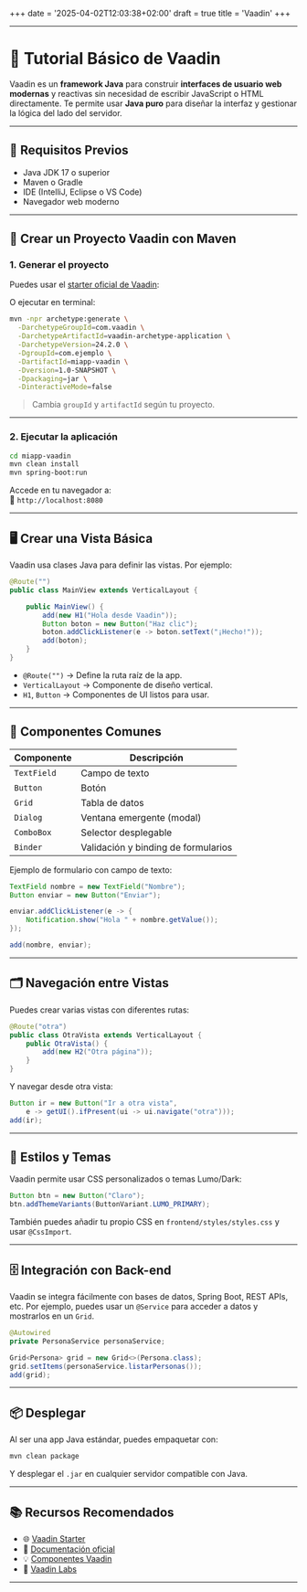 +++
date = '2025-04-02T12:03:38+02:00'
draft = true
title = 'Vaadin'
+++

---

# 🧩 Tutorial Básico de Vaadin

Vaadin es un **framework Java** para construir **interfaces de usuario web modernas** y reactivas sin necesidad de escribir JavaScript o HTML directamente. Te permite usar **Java puro** para diseñar la interfaz y gestionar la lógica del lado del servidor.

---

## 🔧 Requisitos Previos

- Java JDK 17 o superior
- Maven o Gradle
- IDE (IntelliJ, Eclipse o VS Code)
- Navegador web moderno

---

## 🚀 Crear un Proyecto Vaadin con Maven

### 1. Generar el proyecto

Puedes usar el [starter oficial de Vaadin](https://start.vaadin.com):

O ejecutar en terminal:

```bash
mvn -npr archetype:generate \
  -DarchetypeGroupId=com.vaadin \
  -DarchetypeArtifactId=vaadin-archetype-application \
  -DarchetypeVersion=24.2.0 \
  -DgroupId=com.ejemplo \
  -DartifactId=miapp-vaadin \
  -Dversion=1.0-SNAPSHOT \
  -Dpackaging=jar \
  -DinteractiveMode=false
```

> Cambia `groupId` y `artifactId` según tu proyecto.

---

### 2. Ejecutar la aplicación

```bash
cd miapp-vaadin
mvn clean install
mvn spring-boot:run
```

Accede en tu navegador a:  
📍 `http://localhost:8080`

---

## 🖥️ Crear una Vista Básica

Vaadin usa clases Java para definir las vistas. Por ejemplo:

```java
@Route("")
public class MainView extends VerticalLayout {

    public MainView() {
        add(new H1("Hola desde Vaadin"));
        Button boton = new Button("Haz clic");
        boton.addClickListener(e -> boton.setText("¡Hecho!"));
        add(boton);
    }
}
```

- `@Route("")` → Define la ruta raíz de la app.
- `VerticalLayout` → Componente de diseño vertical.
- `H1`, `Button` → Componentes de UI listos para usar.

---

## 🧱 Componentes Comunes

| Componente      | Descripción                       |
|-----------------|-----------------------------------|
| `TextField`     | Campo de texto                    |
| `Button`        | Botón                             |
| `Grid`          | Tabla de datos                    |
| `Dialog`        | Ventana emergente (modal)         |
| `ComboBox`      | Selector desplegable              |
| `Binder`        | Validación y binding de formularios |

Ejemplo de formulario con campo de texto:

```java
TextField nombre = new TextField("Nombre");
Button enviar = new Button("Enviar");

enviar.addClickListener(e -> {
    Notification.show("Hola " + nombre.getValue());
});

add(nombre, enviar);
```

---

## 🗂️ Navegación entre Vistas

Puedes crear varias vistas con diferentes rutas:

```java
@Route("otra")
public class OtraVista extends VerticalLayout {
    public OtraVista() {
        add(new H2("Otra página"));
    }
}
```

Y navegar desde otra vista:

```java
Button ir = new Button("Ir a otra vista", 
    e -> getUI().ifPresent(ui -> ui.navigate("otra")));
add(ir);
```

---

## 🎨 Estilos y Temas

Vaadin permite usar CSS personalizados o temas Lumo/Dark:

```java
Button btn = new Button("Claro");
btn.addThemeVariants(ButtonVariant.LUMO_PRIMARY);
```

También puedes añadir tu propio CSS en `frontend/styles/styles.css` y usar `@CssImport`.

---

## 🗄️ Integración con Back-end

Vaadin se integra fácilmente con bases de datos, Spring Boot, REST APIs, etc. Por ejemplo, puedes usar un `@Service` para acceder a datos y mostrarlos en un `Grid`.

```java
@Autowired
private PersonaService personaService;

Grid<Persona> grid = new Grid<>(Persona.class);
grid.setItems(personaService.listarPersonas());
add(grid);
```

---

## 📦 Desplegar

Al ser una app Java estándar, puedes empaquetar con:

```bash
mvn clean package
```

Y desplegar el `.jar` en cualquier servidor compatible con Java.

---

## 📚 Recursos Recomendados

- 🌐 [Vaadin Starter](https://start.vaadin.com)
- 📘 [Documentación oficial](https://vaadin.com/docs)
- 💡 [Componentes Vaadin](https://vaadin.com/components)
- 🧪 [Vaadin Labs](https://vaadin.com/labs)

---

